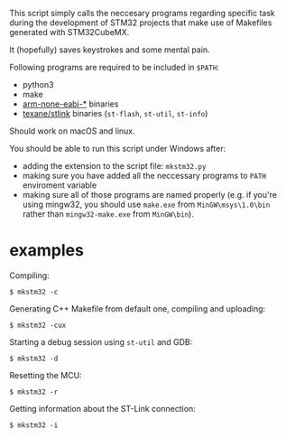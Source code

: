 This script simply calls the neccesary programs
regarding specific task during the development
of STM32 projects that make use of Makefiles
generated with STM32CubeMX.

It (hopefully) saves keystrokes and some mental pain.

Following programs are required to be included in `$PATH`:

* python3
* make
* [arm-none-eabi-\*](https://developer.arm.com/open-source/gnu-toolchain/gnu-rm/downloads) binaries
* [texane/stlink](https://github.com/texane/stlink) binaries (`st-flash`,
`st-util`, `st-info`)

Should work on macOS and linux.

You should be able to run this script under Windows after:

* adding the extension to the script file: `mkstm32.py`
* making sure you have added all the neccessary programs to `PATH`
enviroment variable
* making sure all of those programs are named properly (e.g. if you're
using mingw32, you should use `make.exe` from `MinGW\msys\1.0\bin` rather
than `mingw32-make.exe` from `MinGW\bin`).

# examples

Compiling:

    $ mkstm32 -c

Generating C++ Makefile from default one, compiling and uploading:

    $ mkstm32 -cux

Starting a debug session using `st-util` and GDB:

    $ mkstm32 -d

Resetting the MCU:

    $ mkstm32 -r
    
Getting information about the ST-Link connection:

    $ mkstm32 -i   


